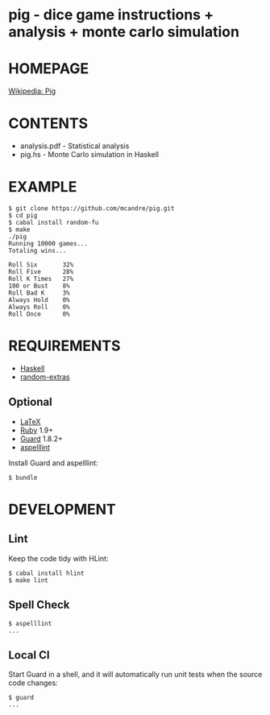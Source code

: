 # pig - dice game instructions + analysis + monte carlo simulation 

# HOMEPAGE

[Wikipedia: Pig](http://en.wikipedia.org/wiki/Pig_%28dice%29)

# CONTENTS

 * analysis.pdf - Statistical analysis
 * pig.hs - Monte Carlo simulation in Haskell

# EXAMPLE

    $ git clone https://github.com/mcandre/pig.git
    $ cd pig
    $ cabal install random-fu
    $ make
    ./pig
    Running 10000 games...
    Totaling wins...

    Roll Six       32%
    Roll Five      28%
    Roll K Times   27%
    100 or Bust    8%
    Roll Bad K     3%
    Always Hold    0%
    Always Roll    0%
    Roll Once      0%

# REQUIREMENTS

* [Haskell](http://www.haskell.org/)
* [random-extras](http://hackage.haskell.org/package/random-extras)

## Optional

* [LaTeX](http://www.latex-project.org/)
* [Ruby](https://www.ruby-lang.org/) 1.9+
* [Guard](http://guardgem.org/) 1.8.2+
* [aspelllint](https://github.com/mcandre/aspelllint)

Install Guard and aspelllint:

    $ bundle

# DEVELOPMENT

## Lint

Keep the code tidy with HLint:

    $ cabal install hlint
    $ make lint

## Spell Check

    $ aspelllint
    ...

## Local CI

Start Guard in a shell, and it will automatically run unit tests when the source code changes:

    $ guard
    ...
